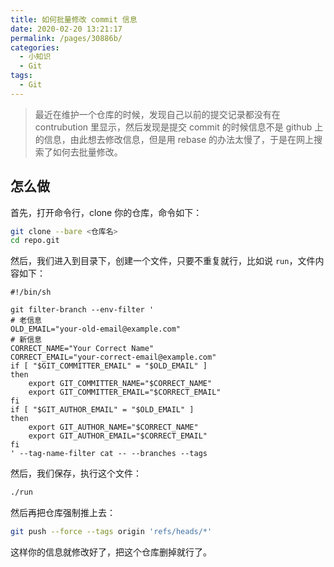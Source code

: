 ```yaml
---
title: 如何批量修改 commit 信息
date: 2020-02-20 13:21:17
permalink: /pages/30886b/
categories:
  - 小知识
  - Git
tags:
  - Git
---
```


> 最近在维护一个仓库的时候，发现自己以前的提交记录都没有在 contrubution 里显示，然后发现是提交 commit 的时候信息不是 github 上的信息，由此想去修改信息，但是用 rebase 的办法太慢了，于是在网上搜索了如何去批量修改。

## 怎么做

首先，打开命令行，clone 你的仓库，命令如下：

```bash
git clone --bare <仓库名>
cd repo.git
```

然后，我们进入到目录下，创建一个文件，只要不重复就行，比如说 `run`，文件内容如下：

```shell
#!/bin/sh

git filter-branch --env-filter '
# 老信息
OLD_EMAIL="your-old-email@example.com"
# 新信息
CORRECT_NAME="Your Correct Name"
CORRECT_EMAIL="your-correct-email@example.com"
if [ "$GIT_COMMITTER_EMAIL" = "$OLD_EMAIL" ]
then
    export GIT_COMMITTER_NAME="$CORRECT_NAME"
    export GIT_COMMITTER_EMAIL="$CORRECT_EMAIL"
fi
if [ "$GIT_AUTHOR_EMAIL" = "$OLD_EMAIL" ]
then
    export GIT_AUTHOR_NAME="$CORRECT_NAME"
    export GIT_AUTHOR_EMAIL="$CORRECT_EMAIL"
fi
' --tag-name-filter cat -- --branches --tags
```

然后，我们保存，执行这个文件：

```bash
./run
```

然后再把仓库强制推上去：

```bash
git push --force --tags origin 'refs/heads/*'
```

这样你的信息就修改好了，把这个仓库删掉就行了。
